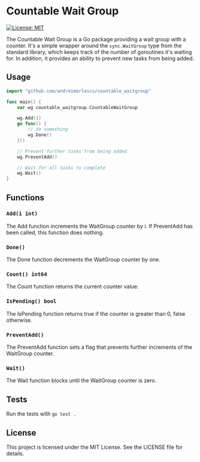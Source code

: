 # Countable Wait Group

[![License: MIT](https://img.shields.io/badge/License-MIT-green.svg)](https://opensource.org/licenses/MIT)

The Countable Wait Group is a Go package providing a wait group with a counter. It's a simple wrapper around the `sync.WaitGroup` type from the standard library, which keeps track of the number of goroutines it's waiting for. In addition, it provides an ability to prevent new tasks from being added.

## Usage

```go
import "github.com/andreimerlescu/countable_waitgroup"

func main() {
    var wg countable_waitgroup.CountableWaitGroup

    wg.Add(1)
    go func() {
        // do something
        wg.Done()
    }()

    // Prevent further tasks from being added
    wg.PreventAdd()

    // Wait for all tasks to complete
    wg.Wait()
}
```

## Functions
### `Add(i int)`
The Add function increments the WaitGroup counter by i. If PreventAdd has been called, this function does nothing.

### `Done()`
The Done function decrements the WaitGroup counter by one.

### `Count() int64`
The Count function returns the current counter value.

### `IsPending() bool`
The IsPending function returns true if the counter is greater than 0, false otherwise.

### `PreventAdd()`
The PreventAdd function sets a flag that prevents further increments of the WaitGroup counter.

### `Wait()`
The Wait function blocks until the WaitGroup counter is zero.

## Tests
Run the tests with `go test .`

## License
This project is licensed under the MIT License. See the LICENSE file for details.
